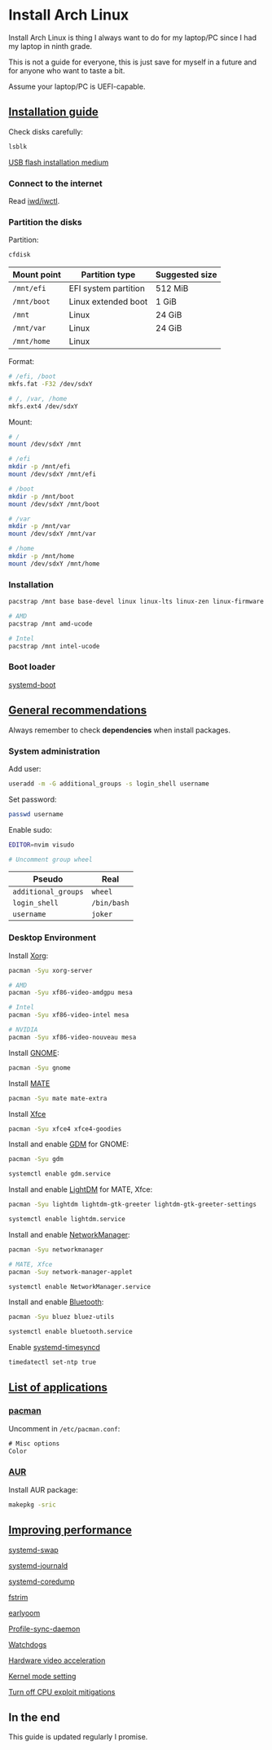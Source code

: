 # Install Arch Linux

Install Arch Linux is thing I always want to do for my laptop/PC since I had my laptop in ninth grade.

This is not a guide for everyone, this is just save for myself in a future and for anyone who want to taste a bit.

Assume your laptop/PC is UEFI-capable.

## [Installation guide](https://wiki.archlinux.org/index.php/Installation_guide)

Check disks carefully:

```sh
lsblk
```

[USB flash installation medium](https://wiki.archlinux.org/index.php/USB_flash_installation_medium)

### Connect to the internet

Read [iwd/iwctl](Applications/System/iwd.md).

### Partition the disks

Partition:

```sh
cfdisk
```

| Mount point | Partition type       | Suggested size |
| ----------- | -------------------- | -------------- |
| `/mnt/efi`  | EFI system partition | 512 MiB        |
| `/mnt/boot` | Linux extended boot  | 1 GiB          |
| `/mnt`      | Linux                | 24 GiB         |
| `/mnt/var`  | Linux                | 24 GiB         |
| `/mnt/home` | Linux                |                |

Format:

```sh
# /efi, /boot
mkfs.fat -F32 /dev/sdxY

# /, /var, /home
mkfs.ext4 /dev/sdxY
```

Mount:

```sh
# /
mount /dev/sdxY /mnt

# /efi
mkdir -p /mnt/efi
mount /dev/sdxY /mnt/efi

# /boot
mkdir -p /mnt/boot
mount /dev/sdxY /mnt/boot

# /var
mkdir -p /mnt/var
mount /dev/sdxY /mnt/var

# /home
mkdir -p /mnt/home
mount /dev/sdxY /mnt/home
```

### Installation

```sh
pacstrap /mnt base base-devel linux linux-lts linux-zen linux-firmware neovim

# AMD
pacstrap /mnt amd-ucode

# Intel
pacstrap /mnt intel-ucode
```

### Boot loader

[systemd-boot](Applications/System/systemd-boot.md)

## [General recommendations](https://wiki.archlinux.org/index.php/General_recommendations)

Always remember to check **dependencies** when install packages.

### System administration

Add user:

```sh
useradd -m -G additional_groups -s login_shell username
```

Set password:

```sh
passwd username
```

Enable sudo:

```sh
EDITOR=nvim visudo

# Uncomment group wheel
```

| Pseudo              | Real        |
| ------------------- | ----------- |
| `additional_groups` | `wheel`     |
| `login_shell`       | `/bin/bash` |
| `username`          | `joker`     |

### Desktop Environment

Install [Xorg](https://wiki.archlinux.org/index.php/Xorg):

```sh
pacman -Syu xorg-server

# AMD
pacman -Syu xf86-video-amdgpu mesa

# Intel
pacman -Syu xf86-video-intel mesa

# NVIDIA
pacman -Syu xf86-video-nouveau mesa
```

Install [GNOME](https://wiki.archlinux.org/index.php/GNOME):

```sh
pacman -Syu gnome
```

Install [MATE](https://wiki.archlinux.org/index.php/MATE)

```sh
pacman -Syu mate mate-extra
```

Install [Xfce](https://wiki.archlinux.org/index.php/xfce#Installation)

```sh
pacman -Syu xfce4 xfce4-goodies
```

Install and enable [GDM](https://wiki.archlinux.org/index.php/GDM) for GNOME:

```sh
pacman -Syu gdm

systemctl enable gdm.service
```

Install and enable [LightDM](https://wiki.archlinux.org/index.php/LightDM) for MATE, Xfce:

```sh
pacman -Syu lightdm lightdm-gtk-greeter lightdm-gtk-greeter-settings

systemctl enable lightdm.service
```

Install and enable [NetworkManager](https://wiki.archlinux.org/index.php/NetworkManager):

```sh
pacman -Syu networkmanager

# MATE, Xfce
pacman -Suy network-manager-applet

systemctl enable NetworkManager.service
```

Install and enable [Bluetooth](https://wiki.archlinux.org/index.php/Bluetooth):

```sh
pacman -Syu bluez bluez-utils

systemctl enable bluetooth.service
```

Enable [systemd-timesyncd](https://wiki.archlinux.org/index.php/systemd-timesyncd)

```sh
timedatectl set-ntp true
```

## [List of applications](https://wiki.archlinux.org/index.php/List_of_applications)

### [pacman](https://wiki.archlinux.org/index.php/pacman)

Uncomment in `/etc/pacman.conf`:

```txt
# Misc options
Color
```

### [AUR](https://wiki.archlinux.org/index.php/Arch_User_Repository)

Install AUR package:

```sh
makepkg -sric
```

## [Improving performance](https://wiki.archlinux.org/index.php/improving_performance)

[systemd-swap](Applications/System/systemd-swap.md)

[systemd-journald](Applications/System/systemd-journald.md)

[systemd-coredump](Applications/System/systemd-coredump.md)

[fstrim](Applications/System/fstrim.md)

[earlyoom](Applications/System/earlyoom.md)

[Profile-sync-daemon](Applications/System/Profile-sync-daemon.md)

[Watchdogs](https://wiki.archlinux.org/index.php/improving_performance#Watchdogs)

[Hardware video acceleration](https://wiki.archlinux.org/index.php/Hardware_video_acceleration)

[Kernel mode setting](https://wiki.archlinux.org/index.php/Kernel_mode_setting)

[Turn off CPU exploit mitigations](https://wiki.archlinux.org/index.php/improving_performance#Turn_off_CPU_exploit_mitigations)

## In the end

This guide is updated regularly I promise.
